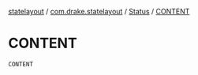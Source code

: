 [statelayout](../../index.md) / [com.drake.statelayout](../index.md) / [Status](index.md) / [CONTENT](./-c-o-n-t-e-n-t.md)

# CONTENT

`CONTENT`